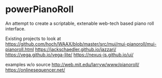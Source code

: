 # powerPianoRoll

An attempt to create a scriptable, extenable web-tech based piano roll interface.  

Existing projects to look at
https://github.com/hoch/WAAX/blob/master/src/mui/mui-pianoroll/mui-pianoroll.html 
https://jackschaedler.github.io/jazzari/
https://vega.github.io/vega-lite/
https://nexus-js.github.io/ui/

examples w/o source
http://web.mit.edu/larryw/www/pianoroll/
https://onlinesequencer.net/